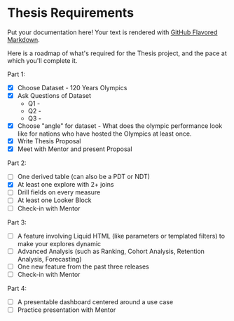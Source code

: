 # Thesis Requirements

Put your documentation here! Your text is rendered with [GitHub Flavored Markdown](https://help.github.com/articles/github-flavored-markdown).

Here is a roadmap of what's required for the Thesis project, and the pace at which you'll complete it.

Part 1:

- [x] Choose Dataset - 120 Years Olympics
- [x] Ask Questions of Dataset
    - Q1 -
    - Q2 -
    - Q3 -
- [x] Choose "angle" for dataset - What does the olympic performance look like for nations who have hosted the Olympics at least once.
- [x] Write Thesis Proposal
- [x] Meet with Mentor and present Proposal

Part 2:

- [ ] One derived table (can also be a PDT or NDT)
- [x] At least one explore with 2+ joins
- [ ] Drill fields on every measure
- [ ] At least one Looker Block
- [ ] Check-in with Mentor

Part 3:

- [ ] A feature involving Liquid HTML (like parameters or templated filters) to make your explores dynamic
- [ ] Advanced Analysis (such as Ranking, Cohort Analysis, Retention Analysis, Forecasting)
- [ ] One new feature from the past three releases
- [ ] Check-in with Mentor

Part 4:

- [ ] A presentable dashboard centered around a use case
- [ ] Practice presentation with Mentor
